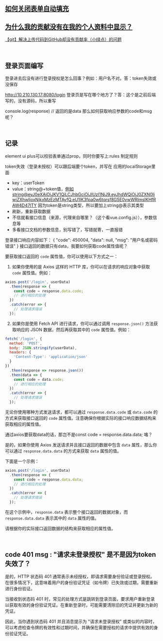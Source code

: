 ## [如何关闭表单自动填充](https://developer.mozilla.org/zh-CN/docs/Web/Security/Securing_your_site/Turning_off_form_autocompletion)

## [为什么我的贡献没有在我的个人资料中显示？](https://docs.github.com/zh/account-and-profile/setting-up-and-managing-your-github-profile/managing-contribution-settings-on-your-profile/why-are-my-contributions-not-showing-up-on-my-profile)

[【git】解决上传代码到GitHub却没有贡献率（小绿点）的问题](https://blog.csdn.net/Capgras/article/details/100994823)

​	

## 登录页面编写

登录进去后没有进行登录授权是怎么回事？例如：用户名不对。答：token失效或没保存

http://10.210.130.17:8080/login 登录页是写在哪个地方了？答：这个是之前后端写的，没有源码，所以重写

console.log(response) // 返回的是data 那么如何获取响应参数的code和msg呢？

​	

## 记录

element ui plus可以校验表单通过prop，同时你要写上:rules 制定规则

token失效（登录未授权）可以跟后端要个token，并写在 应用的localStorage里面

- key：userToken
- value：string@+token值，例如string@eyJ0eXAiOiJKV1QiLCJhbGciOiJIUzI1NiJ9.eyJhdWQiOiJ0ZXN0IiwiZXhwIjoxNjkxMzEzMTAyfQ.eU1IK3fpa0w6tqrsf8G5E0vwWRlmsIKHfRAW4D47lTY 因为token是string类型，所以要加上string@表示其类型
- 刷新，重新获取数据
- 不信就看接口信息（来源，代理来自哪里？（这个看vue.config.js）），参数信息等
- 多看接口文档的参数信息，别写错了，写错就寄，一直报错



登录接口响应内容如下： {  "code": 450004,  "data": null,  "msg": "用户名或密码错误" } 接口返回的数据只有data，我要如何获取code属性值呢？

要获取接口返回的 `code` 属性值，你可以使用以下方式之一：

1. 如果你使用的是 Axios 这样的 HTTP 库，你可以在请求的响应对象中获取 `code` 属性值。例如：

```javascript
axios.post('/login', userData)
  .then(response => {
    const code = response.data.code;
    // 进行相应的处理
  })
  .catch(error => {
    // 处理请求错误
  });
```

2. 如果你是使用 Fetch API 进行请求，你可以通过调用 `response.json()` 方法获取响应的 JSON 数据，然后再获取其中的 `code` 属性值。例如：

```javascript
fetch('/login', {
  method: 'POST',
  body: JSON.stringify(userData),
  headers: {
    'Content-Type': 'application/json'
  }
})
  .then(response => response.json())
  .then(data => {
    const code = data.code;
    // 进行相应的处理
  })
  .catch(error => {
    // 处理请求错误
  });
```

无论你使用哪种方式发送请求，都可以通过 `response.data.code` 或 `data.code` 的方式来获取接口返回的 `code` 属性值。注意确保你根据实际的接口响应数据结构来获取相应的属性值。

通过axios要获取data的话，那岂不是const code = response.data.data; 咯？

是的，如果你使用 Axios 发送请求并且接口返回的数据中包含 `data` 属性，那么你可以通过 `response.data.data` 的方式来获取 `data` 属性的值。

下面是一个示例：

```javascript
axios.post('/login', userData)
  .then(response => {
    const code = response.data.data;
    // 进行相应的处理
  })
  .catch(error => {
    // 处理请求错误
  });
```

在这个示例中，`response.data` 表示整个接口返回的数据对象，而 `response.data.data` 表示其中的 `data` 属性的值。

请根据你的实际接口返回数据的结构来获取相应的属性值。

​	

## code 401 msg : "请求未登录授权" 是不是因为token失效了？

是的，HTTP 状态码 401 通常表示未经授权，即请求需要身份验证或登录授权。在很多情况下，这意味着用户的身份验证凭证（如令牌）已失效或过期，需要重新进行身份验证。

当接收到状态码 401 时，常见的处理方式是跳转到登录页面，要求用户重新登录以获取有效的身份验证凭证。在重新登录时，可能需要清除旧的凭证并更新为新的凭证。

因此，当你遇到状态码 401 并且消息提示为 "请求未登录授权" 或类似的内容时，可以考虑检查令牌的有效性和过期时间，并确保在需要授权的请求中提供有效的身份验证凭证。
